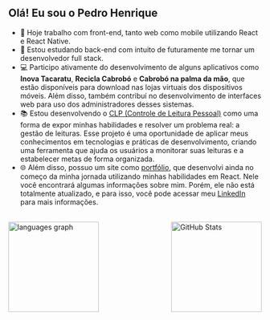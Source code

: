 ## Olá! Eu sou o Pedro Henrique

- 🔭 Hoje trabalho com front-end, tanto web como mobile utilizando React e React Native.
- 🌱 Estou estudando back-end com intuito de futuramente me tornar um desenvolvedor full stack.
- 💻 Participo ativamente do desenvolvimento de alguns aplicativos como **Inova Tacaratu**, **Recicla Cabrobó** e **Cabrobó na palma da mão**, que estão disponíveis para download nas lojas virtuais dos dispositivos móveis. Além disso, também contribuí no desenvolvimento de interfaces web para uso dos administradores desses sistemas.
- 📚 Estou desenvolvendo o [CLP (Controle de Leitura Pessoal)](https://github.com/PedroH1104/CLP) como uma forma de expor minhas habilidades e resolver um problema real: a gestão de leituras. Esse projeto é uma oportunidade de aplicar meus conhecimentos em tecnologias e práticas de desenvolvimento, criando uma ferramenta que ajuda os usuários a monitorar suas leituras e a estabelecer metas de forma organizada.
- 🌐 Além disso, possuo um site como [portfólio](https://react-my-site-ts.vercel.app), que desenvolvi ainda no começo da minha jornada utilizando minhas habilidades em React. Nele você encontrará algumas informações sobre mim. Porém, ele não está totalmente atualizado, e para isso, você pode acessar meu [LinkedIn](https://www.linkedin.com/in/pedro-henrique-534a941b5/) para mais informações.

<br/>

<div style="display: flex; justify-content: space-between;">
  <img src="https://github-readme-stats.vercel.app/api/top-langs?username=PedroH1104&locale=en&hide_title=false&layout=compact&card_width=320&langs_count=5&theme=dracula&hide_border=false" height="180" alt="languages graph" /> 
  <img src="https://github-readme-stats.vercel.app/api?username=PedroH1104&show_icons=true&theme=radical&hide=stars,issues" alt="GitHub Stats" height="180px">
</div>
